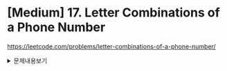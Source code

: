 # [Medium] 17. Letter Combinations of a Phone Number

https://leetcode.com/problems/letter-combinations-of-a-phone-number/

<details>
<summary>문제내용보기</summary>
#### 2-9까지의 숫자가 포함 된 문자열이 주어지면 숫자가 나타낼 수있는 가능한 모든 문자 조합을 반환합니다. 임의의 순서로 답변을 반환하십시오.
#### 숫자와 문자의 매핑 (전화 버튼과 동일)은 다음과 같습니다. 1은 어떤 문자에도 매핑되지 않습니다.

![](https://upload.wikimedia.org/wikipedia/commons/thumb/7/73/Telephone-keypad2.svg/200px-Telephone-keypad2.svg.png)

### Example 1:

```
Input: digits = "23"
Output: ["ad","ae","af","bd","be","bf","cd","ce","cf"]
```

### Example 2:

```
Input: digits = ""
Output: []
```

### Example 3:

```
Input: digits = "2"
Output: ["a","b","c"]
```

### Constraints:

- 0 <= digits.length <= 4
- digits[i] is a digit in the range ['2', '9'].
</details>
